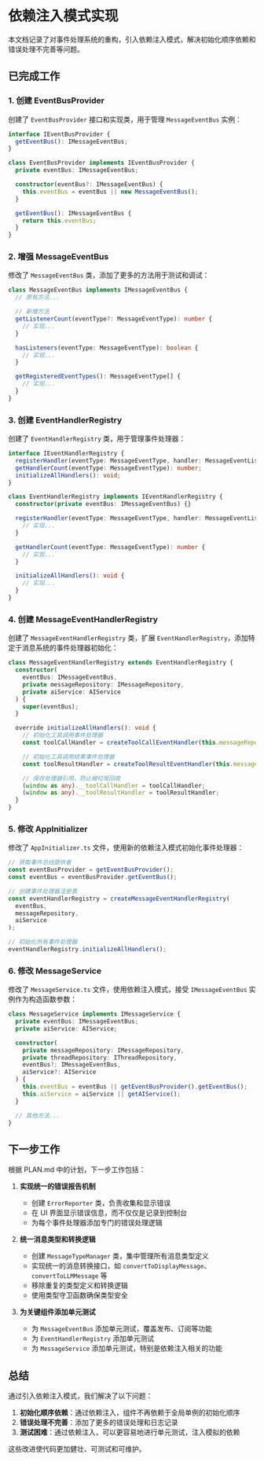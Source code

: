 # 依赖注入模式实现

本文档记录了对事件处理系统的重构，引入依赖注入模式，解决初始化顺序依赖和错误处理不完善等问题。

## 已完成工作

### 1. 创建 EventBusProvider

创建了 `EventBusProvider` 接口和实现类，用于管理 `MessageEventBus` 实例：

```typescript
interface IEventBusProvider {
  getEventBus(): IMessageEventBus;
}

class EventBusProvider implements IEventBusProvider {
  private eventBus: IMessageEventBus;

  constructor(eventBus?: IMessageEventBus) {
    this.eventBus = eventBus || new MessageEventBus();
  }

  getEventBus(): IMessageEventBus {
    return this.eventBus;
  }
}
```

### 2. 增强 MessageEventBus

修改了 `MessageEventBus` 类，添加了更多的方法用于测试和调试：

```typescript
class MessageEventBus implements IMessageEventBus {
  // 原有方法...

  // 新增方法
  getListenerCount(eventType?: MessageEventType): number {
    // 实现...
  }

  hasListeners(eventType: MessageEventType): boolean {
    // 实现...
  }

  getRegisteredEventTypes(): MessageEventType[] {
    // 实现...
  }
}
```

### 3. 创建 EventHandlerRegistry

创建了 `EventHandlerRegistry` 类，用于管理事件处理器：

```typescript
interface IEventHandlerRegistry {
  registerHandler(eventType: MessageEventType, handler: MessageEventListener): () => void;
  getHandlerCount(eventType: MessageEventType): number;
  initializeAllHandlers(): void;
}

class EventHandlerRegistry implements IEventHandlerRegistry {
  constructor(private eventBus: IMessageEventBus) {}

  registerHandler(eventType: MessageEventType, handler: MessageEventListener): () => void {
    // 实现...
  }

  getHandlerCount(eventType: MessageEventType): number {
    // 实现...
  }

  initializeAllHandlers(): void {
    // 实现...
  }
}
```

### 4. 创建 MessageEventHandlerRegistry

创建了 `MessageEventHandlerRegistry` 类，扩展 `EventHandlerRegistry`，添加特定于消息系统的事件处理器初始化：

```typescript
class MessageEventHandlerRegistry extends EventHandlerRegistry {
  constructor(
    eventBus: IMessageEventBus,
    private messageRepository: IMessageRepository,
    private aiService: AIService
  ) {
    super(eventBus);
  }

  override initializeAllHandlers(): void {
    // 初始化工具调用事件处理器
    const toolCallHandler = createToolCallEventHandler(this.messageRepository);

    // 初始化工具调用结果事件处理器
    const toolResultHandler = createToolResultEventHandler(this.messageRepository, this.aiService);

    // 保存处理器引用，防止被垃圾回收
    (window as any).__toolCallHandler = toolCallHandler;
    (window as any).__toolResultHandler = toolResultHandler;
  }
}
```

### 5. 修改 AppInitializer

修改了 `AppInitializer.ts` 文件，使用新的依赖注入模式初始化事件处理器：

```typescript
// 获取事件总线提供者
const eventBusProvider = getEventBusProvider();
const eventBus = eventBusProvider.getEventBus();

// 创建事件处理器注册表
const eventHandlerRegistry = createMessageEventHandlerRegistry(
  eventBus,
  messageRepository,
  aiService
);

// 初始化所有事件处理器
eventHandlerRegistry.initializeAllHandlers();
```

### 6. 修改 MessageService

修改了 `MessageService.ts` 文件，使用依赖注入模式，接受 `IMessageEventBus` 实例作为构造函数参数：

```typescript
class MessageService implements IMessageService {
  private eventBus: IMessageEventBus;
  private aiService: AIService;

  constructor(
    private messageRepository: IMessageRepository,
    private threadRepository: IThreadRepository,
    eventBus?: IMessageEventBus,
    aiService?: AIService
  ) {
    this.eventBus = eventBus || getEventBusProvider().getEventBus();
    this.aiService = aiService || getAIService();
  }

  // 其他方法...
}
```

## 下一步工作

根据 PLAN.md 中的计划，下一步工作包括：

1. **实现统一的错误报告机制**
   - 创建 `ErrorReporter` 类，负责收集和显示错误
   - 在 UI 界面显示错误信息，而不仅仅是记录到控制台
   - 为每个事件处理器添加专门的错误处理逻辑

2. **统一消息类型和转换逻辑**
   - 创建 `MessageTypeManager` 类，集中管理所有消息类型定义
   - 实现统一的消息转换接口，如 `convertToDisplayMessage`、`convertToLLMMessage` 等
   - 移除重复的类型定义和转换逻辑
   - 使用类型守卫函数确保类型安全

3. **为关键组件添加单元测试**
   - 为 `MessageEventBus` 添加单元测试，覆盖发布、订阅等功能
   - 为 `EventHandlerRegistry` 添加单元测试
   - 为 `MessageService` 添加单元测试，特别是依赖注入相关的功能

## 总结

通过引入依赖注入模式，我们解决了以下问题：

1. **初始化顺序依赖**：通过依赖注入，组件不再依赖于全局单例的初始化顺序
2. **错误处理不完善**：添加了更多的错误处理和日志记录
3. **测试困难**：通过依赖注入，可以更容易地进行单元测试，注入模拟的依赖

这些改进使代码更加健壮、可测试和可维护。
